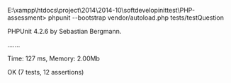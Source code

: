 E:\xampp\htdocs\project\2014\2014-10\softdevelopinittest\PHP-assessment> phpunit
 --bootstrap vendor/autoload.php tests/testQuestion
 
PHPUnit 4.2.6 by Sebastian Bergmann.

.......

Time: 127 ms, Memory: 2.00Mb

OK (7 tests, 12 assertions)